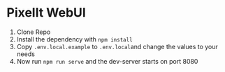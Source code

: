 # PixelIt WebUI

1. Clone Repo
2. Install the dependency with `npm install`
3. Copy `.env.local.example` to `.env.local`and change the values to your needs
4. Now run `npm run serve` and the dev-server starts on port 8080